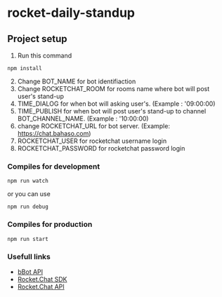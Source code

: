 
# rocket-daily-standup

## Project setup
1. Run this command
```
npm install
```
2. Change BOT_NAME for bot identifiaction
3. Change ROCKETCHAT_ROOM for rooms name where bot will post user's stand-up
4. TIME_DIALOG for when bot will asking user's. (Example : '09:00:00)
5. TIME_PUBLISH for when bot will post user's stand-up to channel BOT_CHANNEL_NAME. (Example : '10:00:00)
6. change ROCKETCHAT_URL for bot server. (Example: https://chat.bahaso.com)
7. ROCKETCHAT_USER for rocketchat username login
8. ROCKETCHAT_PASSWORD for rocketchat password login

### Compiles for development
```
npm run watch
```
or you can use
```
npm run debug
```

### Compiles for production
```
npm run start
```


### Usefull links
- [bBot API](https://amazebot.github.io/bbot/index.html)
- [Rocket.Chat SDK](https://github.com/RocketChat/Rocket.Chat.js.SDK)
- [Rocket.Chat API](https://rocket.chat/docs/developer-guides/rest-api/)